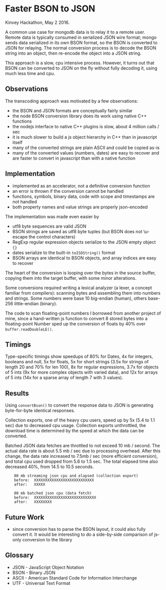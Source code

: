 Faster BSON to JSON
===================

Kinvey Hackathon, May 2 2016.

A common use case for mongodb data is to relay it to a remote user.  Remote data is
typically consumed in serialized JSON wire format; mongo sends data serialized in
its own BSON format, so the BSON is converted to JSON for relaying.  The normal
conversion process is to decode the BSON string into an object, then re-encode the
object into a JSON string.

This approach is a slow, cpu intensive process.  However, it turns out that BSON
can be converted to JSON on the fly without fully decoding it, using much less time
and cpu.


Observations
------------

The transcoding approach was motivated by a few observations:

- the BSON and JSON formats are conceptually fairly similar
- the node BSON conversion library does its work using native C++ functions
- the nodejs interface to native C++ plugins is slow, about 4 million calls / sec
- it is much slower to build a js object hierarchy in C++ than in javascript itself
- many of the converted strings are plain ASCII and could be copied as-is
- many of the converted values (numbers, dates) are easy to recover and are faster
  to convert in javascript than with a native function


Implementation
--------------

- implemented as an accelerator, not a definitive conversion function
- an error is thrown if the conversion cannot be handled
- functions, symbols, binary data, code with scope and timestamps are not handled
- both property names and value strings are properly json-encoded

The implementation was made even easier by

- utf8 byte sequences are valid JSON
- BSON strings are saved as utf8 byte tuples (but BSON does not \u-escape the
  control characters)
- RegExp regular expression objects serialize to the JSON empty object `{}`
- dates serialize to the built-in `toISOString()` format
- BSON arrays are identical to BSON objects, and array indices are easy to recover

The heart of the conversion is looping over the bytes in the source buffer, copying
them into the target buffer, with some minor alterations.

Some conversions required writing a lexical analyzer (a lexer, a concept familiar
from compilers):  scanning bytes and assembling them into numbers and strings.  Some
numbers were base 10 big-endian (human), others base-256 little-endian (binary).

The code to scan floating-point numbers I borrowed from another project of mine,
since a hand-written js function to convert 8 stored bytes into a floating-point
Number sped up the conversion of floats by 40% over `buffer.readDoubleLE()`.


Timings
-------

Type-specific timings show speedups of 80% for Dates, 4x for integers, booleans and
null, 5x for floats, 5x for short strings (3.5x for strings of length 20 and 70%
for len 100), 8x for regular expressions, 3.7x for objects of 5 ints (9x for more
complex objects with varied data), and 12x for arrays of 5 ints (14x for a sparse
array of length 7 with 3 values).


Results
-------

Using `convertBson()` to convert the response data to JSON is generating
byte-for-byte identical responses.

Collection exports, one of the heavy cpu users, speed up by 5x (5.4 to 1.1 sec)
due to decreased cpu usage.  Collection exports unthrottled, the download time is
determined by the speed at which the data can be converted.

Batched JSON data fetches are throttled to not exceed 10 mb / second.  The actual
data rate is about 5.5 mb / sec due to processing overhead.  After this change,
the data rate increased to 7.5mb / sec (more efficient conversion), and total cpu
used dropped from 5.6 to 1.5 sec.  The total elapsed time also decreased 40%, from
14.5 to 10.5 seconds.

        80 mb streaming json cpu and elapsed (collection export)
        before:  XXXXXXXXXXXXXXXXXXXXXXXXXXX
        after:   XXXXX

        80 mb batched json cpu (data fetch)
        before:  XXXXXXXXXXXXXXXXXXXXXXXXXXXX
        after:   XXXXXXXX


Future Work
-----------

- since conversion has to parse the BSON layout, it could also fully convert it.
  It would be interesting to do a side-by-side comparison of js-only conversion to
  the library


Glossary
--------

- JSON - JavaScript Object Notation
- BSON - Binary JSON
- ASCII - American Standard Code for Information Interchange
- UTF - Universal Text Format
